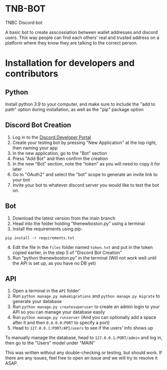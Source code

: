 # TNB-BOT
TNBC Discord bot

A basic bot to create asscossiation between wallet addresses and discord users. This way people can find each others' real and trusted address on a platform where they know they are talking to the correct person.

# Installation for developers and contributors

## Python

Install python 3.9 to your computer, and make sure to include the "add to path" option during installation, as well as the "pip" package option

## Discord Bot Creation

1. Log in to the [Discord Developer Portal](https://discord.com/developers/applications)
2. Create your testing bot by pressing "New Application" at the top right, then naming your app
3. In the new application, go to the "Bot" section
4. Press "Add Bot" and then confirm the creation
5. In the new "Bot" section, note the "token" as you will need to copy it for later
6. Go to "OAuth2" and select the "bot" scope to generate an invite link to your bot
7. Invite your bot to whatever discord server you would like to test the bot on.

## Bot

1. Download the latest version from the main branch
2. Head into the folder holding "thenewboston.py" using a terminal
3. Install the requirements using pip:
```
pip install -r requirements.txt
```
4. Edit the file in the `files` folder named `token.txt` and put in the token copied earlier, in the step 5 of "Discord Bot Creation"
5. Run "python thenewboston.py" in the terminal (Will not work well until the API is set up, as you have no DB yet)

## API

1. Open a terminal in the `API` folder'
2. Run `python manage.py makemigrations` and `python manage.py migrate` to generate your database
3. Run `python manage.py createsuperuser` to create an admin login to your API so you can manage your database easily
4. Run `python manage.py runserver` (And you can optionally add a space after it and then `0.0.0.0:PORT` to specify a port)
5. Head to `127.0.0.1:PORT/API/users` to see if the users' info shows up

To manually manage the database, head to `127.0.0.1:PORT/admin` and log in, then go to the "Users" model under "MAIN"

This was written without any double-checking or testing, but should work. If there are any issues, feel free to open an issue and we will try to resolve it ASAP.